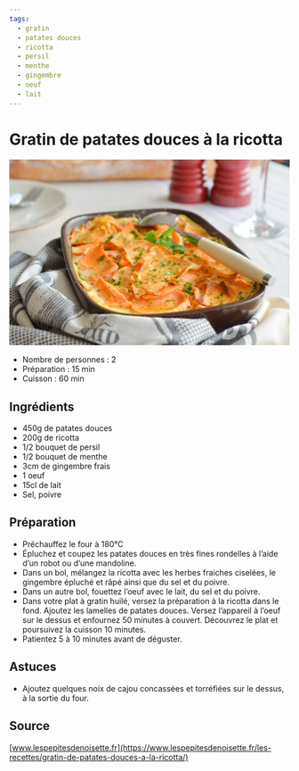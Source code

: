 ```yaml
---
tags:
  - gratin
  - patates douces
  - ricotta
  - persil
  - menthe
  - gingembre
  - oeuf
  - lait
---
```


# Gratin de patates douces à la ricotta

![Image d'illustration](./images/gratin_de_patates_douces_a_la_ricotta.jpg)

- Nombre de personnes : 2
- Préparation : 15 min
- Cuisson : 60 min

## Ingrédients

- 450g de patates douces
- 200g de ricotta
- 1/2 bouquet de persil
- 1/2 bouquet de menthe
- 3cm de gingembre frais
- 1 oeuf
- 15cl de lait
- Sel, poivre

## Préparation

- Préchauffez le four à 180°C
- Épluchez et coupez les patates douces en très fines rondelles à l’aide d’un robot ou d’une mandoline.
- Dans un bol, mélangez la ricotta avec les herbes fraiches ciselées, le gingembre épluché et râpé ainsi que du sel et du poivre.
- Dans un autre bol, fouettez l’oeuf avec le lait, du sel et du poivre.
- Dans votre plat à gratin huilé, versez la préparation à la ricotta dans le fond. Ajoutez les lamelles de patates douces. Versez l’appareil à l’oeuf sur le dessus et enfournez 50 minutes à couvert. Découvrez le plat et poursuivez la cuisson 10 minutes.
- Patientez 5 à 10 minutes avant de déguster.

## Astuces

- Ajoutez quelques noix de cajou concassées et torréfiées sur le dessus, à la sortie du four.

## Source

[www.lespepitesdenoisette.fr](https://www.lespepitesdenoisette.fr/les-recettes/gratin-de-patates-douces-a-la-ricotta/)
